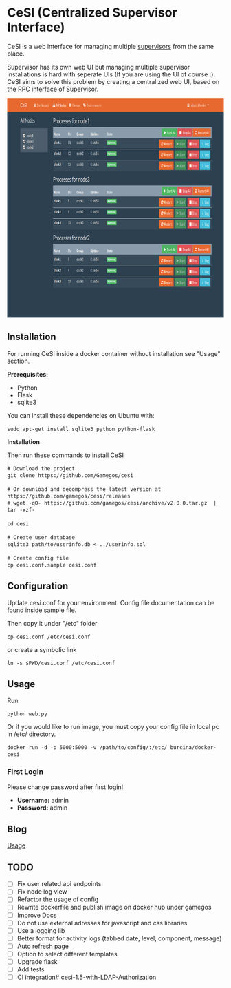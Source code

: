 CeSI (Centralized Supervisor Interface)
=======================================

CeSI is a web interface for managing multiple [supervisors][1] from the same 
place. 

Supervisor has its own web UI but managing multiple supervisor installations is 
hard with seperate UIs (If you are using the UI of course :). CeSI aims to solve 
this problem by creating a centralized web UI, based on the RPC interface of 
Supervisor.

<p align="center">
<img src="./docs/screenshots/all-nodes.png" title="All Nodes" width="800" height="509" />
</p>

## Installation

For running CeSI inside a docker container without installation see "Usage" 
section.

**Prerequisites:**

- Python
- Flask
- sqlite3

You can install these dependencies on Ubuntu with:

    sudo apt-get install sqlite3 python python-flask

**Installation**

Then run these commands to install CeSI

    # Download the project
    git clone https://github.com/Gamegos/cesi

    # Or download and decompress the latest version at https://github.com/gamegos/cesi/releases
    # wget -qO- https://github.com/gamegos/cesi/archive/v2.0.0.tar.gz  | tar -xzf-

    cd cesi

    # Create user database
    sqlite3 path/to/userinfo.db < ../userinfo.sql

    # Create config file
    cp cesi.conf.sample cesi.conf

## Configuration

Update cesi.conf for your environment. Config file documentation can be found 
inside sample file.

Then copy it under "/etc" folder

    cp cesi.conf /etc/cesi.conf

or create a symbolic link

    ln -s $PWD/cesi.conf /etc/cesi.conf


## Usage

Run

    python web.py

Or if you would like to run image, you must copy your config file in local pc in 
/etc/ directory.

    docker run -d -p 5000:5000 -v /path/to/config/:/etc/ burcina/docker-cesi


### First Login

Please change password after first login!

- **Username:** admin
- **Password:** admin


## Blog

[Usage][2]


[1]: http://supervisord.org/
[2]: http://www.gulsahkose.com/2014/09/cesi-centralized-supervisor-interface.html


## TODO

- [ ] Fix user related api endpoints
- [ ] Fix node log view
- [ ] Refactor the usage of config
- [ ] Rewrite dockerfile and publish image on docker hub under gamegos
- [ ] Improve Docs
- [ ] Do not use external adresses for javascript and css libraries 
- [ ] Use a logging lib
- [ ] Better format for activity logs (tabbed date, level, component, message)
- [ ] Auto refresh page
- [ ] Option to select different templates
- [ ] Upgrade flask
- [ ] Add tests
- [ ] CI integration# cesi-1.5-with-LDAP-Authorization
